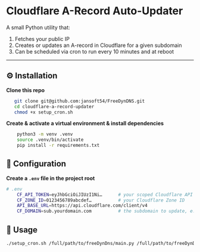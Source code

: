 # Cloudflare A-Record Auto-Updater

A small Python utility that:

1. Fetches your public IP  
2. Creates or updates an A-record in Cloudflare for a given subdomain  
3. Can be scheduled via cron to run every 10 minutes and at reboot

---


## ⚙️ Installation

**Clone this repo**  
```bash
   git clone git@github.com:jansoft54/FreeDynDNS.git
   cd cloudflare-a-record-updater
   chmod +x setup_cron.sh
   ```

**Create & activate a virtual environment & install dependencies**
```bash
    python3 -m venv .venv
    source .venv/bin/activate
    pip install -r requirements.txt
```
## 🔐 Configuration
**Create a ```.env``` file in the project root**
```bash
# .env
    CF_API_TOKEN=eyJhbGciOiJIUzI1Ni…      # your scoped Cloudflare API token
    CF_ZONE_ID=0123456789abcdef…          # your Cloudflare Zone ID
    API_BASE_URL=https://api.cloudflare.com/client/v4
    CF_DOMAIN=sub.yourdomain.com          # the subdomain to update, e.g. "foo.example.com"
```
## 🚀 Usage
```bash
./setup_cron.sh /full/path/to/freeDynDns/main.py /full/path/to/freeDynDns/main.log
```


